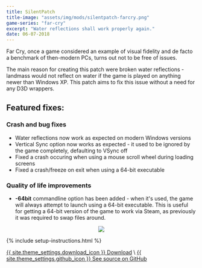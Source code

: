 ```yaml
---
title: SilentPatch
title-image: "assets/img/mods/silentpatch-farcry.png"
game-series: "far-cry"
excerpt: "Water reflections shall work properly again."
date: 06-07-2018
---
```


Far Cry, once a game considered an example of visual fidelity and de facto a benchmark of then-modern PCs, turns out not to be free of issues.

The main reason for creating this patch were broken water reflections - landmass would not reflect on water if the game is played on anything newer than Windows XP. This patch aims to fix this issue without a need for any D3D wrappers.

## Featured fixes:
### Crash and bug fixes
* Water reflections now work as expected on modern Windows versions
* Vertical Sync option now works as expected - it used to be ignored by the game completely, defaulting to VSync off
* Fixed a crash occuring when using a mouse scroll wheel during loading screens
* Fixed a crash/freeze on exit when using a 64-bit executable
 
### Quality of life improvements
* **-64bit** commandline option has been added - when it's used, the game will always attempt to launch using a 64-bit executable. This is useful for getting a 64-bit version of the game to work via Steam, as previously it was required to swap files around.

<p class="mod-screenshot" align="center">
<a href="https://i.imgur.com/hizKXrW.jpg"><img src="https://i.imgur.com/hizKXrWl.jpg"></a>
</p>

{% include setup-instructions.html %}

<a href="https://github.com/CookiePLMonster/SilentPatchFarCry/releases/latest/download/SilentPatchFarCry.zip" class="button" role="button">{{ site.theme_settings.download_icon }} Download</a> \\
<a href="https://github.com/CookiePLMonster/SilentPatchFarCry" class="button github" role="button" target="_blank">{{ site.theme_settings.github_icon }} See source on GitHub</a>